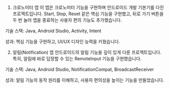 1. 크로노미터 앱
이 앱은 크로노미터 기능을 구현하며 안드로이드 개발 기본기를 다진 프로젝트입니다. Start, Stop, Reset 같은 핵심 기능을 구현했고, 뒤로 가기 버튼을 두 번 눌러 앱을 종료하는 사용자 편의 기능도 추가했습니다.

기술 스택: Java, Android Studio, Activity, Intent

성과: 핵심 기능을 구현하고, UI/UX 디자인 능력을 키웠습니다.

2. 알림(Notification) 앱
안드로이드의 알림 기능을 깊이 있게 다룬 프로젝트입니다. 특히, 알림에 바로 답장할 수 있는 RemoteInput 기능을 구현했습니다.

기술 스택: Java, Android Studio, NotificationCompat, BroadcastReceiver

성과: 알림 기능의 동작 원리를 이해하고, 사용자 편의성을 높이는 기능을 만들었습니다.
